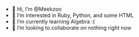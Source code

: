 - 👋 Hi, I’m @Meekzoo
- 👀 I’m interested in Ruby, Python, and some HTML
- 🌱 I’m currently learning Algebra :(
- 💞️ I’m looking to collaborate on nothing right now

<!---
Meekzoo/Meekzoo is a ✨ special ✨ repository because its `README.md` (this file) appears on your GitHub profile.
You can click the Preview link to take a look at your changes.
--->

